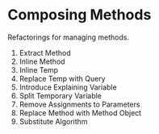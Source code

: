 # Composing Methods

Refactorings for managing methods.

   1.  Extract Method
   2.  Inline Method
   3.  Inline Temp
   4.  Replace Temp with Query
   5.  Introduce Explaining Variable
   6.  Split Temporary Variable
   7.  Remove Assignments to Parameters
   8.  Replace Method with Method Object
   9.  Substitute Algorithm